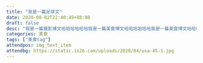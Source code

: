 ```yaml
---
title: "我是一篇足球文"
date: 2020-08-02T22:40:49+08:00
draft: false
desc: "我是一篇摄影博文哈哈哈哈哈哈我是一篇美食博文哈哈哈哈哈哈我是一篇美食博文哈哈哈哈哈哈我是一篇美食博文哈哈哈哈哈哈我是一篇美食博文哈哈哈哈哈哈我是一篇美食博文哈哈哈哈哈哈我是一篇美食博文哈哈哈哈哈哈我是一篇美食博文哈哈哈哈哈哈我是一篇美食博文哈哈哈哈哈哈我是一篇美食博文哈哈哈哈哈哈"
categories: 美食
tags: ["美食tag"]
attendpos: img_text_item
attendbg: https://static.is26.com/uploads/2020/04/usa-45-1.jpg
---
```


